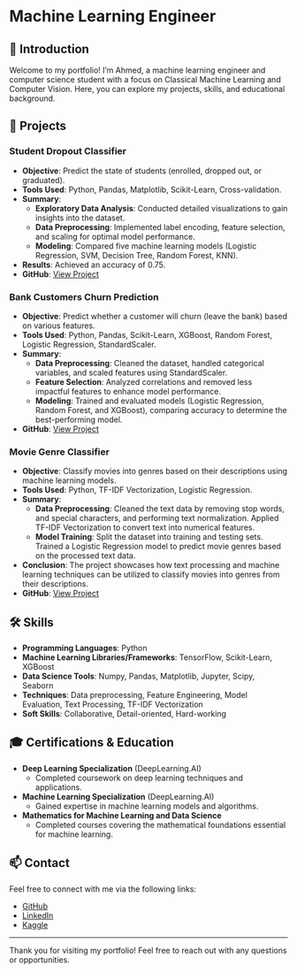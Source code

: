 # Machine Learning Engineer

## 👋 Introduction

Welcome to my portfolio! I’m Ahmed, a machine learning engineer and computer science student with a focus on Classical Machine Learning and Computer Vision. Here, you can explore my projects, skills, and educational background.

## 🚀 Projects

### Student Dropout Classifier

- **Objective**: Predict the state of students (enrolled, dropped out, or graduated).
- **Tools Used**: Python, Pandas, Matplotlib, Scikit-Learn, Cross-validation.
- **Summary**:
  - **Exploratory Data Analysis**: Conducted detailed visualizations to gain insights into the dataset.
  - **Data Preprocessing**: Implemented label encoding, feature selection, and scaling for optimal model performance.
  - **Modeling**: Compared five machine learning models (Logistic Regression, SVM, Decision Tree, Random Forest, KNN).
- **Results**: Achieved an accuracy of 0.75.
- **GitHub**: [View Project](https://github.com/AhmedAlaa27/NeuronetiX-Session2-Classification)

### Bank Customers Churn Prediction

- **Objective**: Predict whether a customer will churn (leave the bank) based on various features.
- **Tools Used**: Python, Pandas, Scikit-Learn, XGBoost, Random Forest, Logistic Regression, StandardScaler.
- **Summary**:
  - **Data Preprocessing**: Cleaned the dataset, handled categorical variables, and scaled features using StandardScaler.
  - **Feature Selection**: Analyzed correlations and removed less impactful features to enhance model performance.
  - **Modeling**: Trained and evaluated models (Logistic Regression, Random Forest, and XGBoost), comparing accuracy to determine the best-performing model.
- **GitHub**: [View Project](https://github.com/AhmedAlaa27/Bank-Customer-Churn)

### Movie Genre Classifier

- **Objective**: Classify movies into genres based on their descriptions using machine learning models.
- **Tools Used**: Python, TF-IDF Vectorization, Logistic Regression.
- **Summary**:
  - **Data Preprocessing**: Cleaned the text data by removing stop words, and special characters, and performing text normalization. Applied TF-IDF Vectorization to convert text into numerical features.
  - **Model Training**: Split the dataset into training and testing sets. Trained a Logistic Regression model to predict movie genres based on the processed text data.
- **Conclusion**: The project showcases how text processing and machine learning techniques can be utilized to classify movies into genres from their descriptions.
- **GitHub**: [View Project](https://github.com/AhmedAlaa27/Movie-Genre-Classification)

## 🛠 Skills

- **Programming Languages**: Python
- **Machine Learning Libraries/Frameworks**: TensorFlow, Scikit-Learn, XGBoost
- **Data Science Tools**: Numpy, Pandas, Matplotlib, Jupyter, Scipy, Seaborn
- **Techniques**: Data preprocessing, Feature Engineering, Model Evaluation, Text Processing, TF-IDF Vectorization
- **Soft Skills**: Collaborative, Detail-oriented, Hard-working

## 🎓 Certifications & Education

- **Deep Learning Specialization** (DeepLearning.AI)
  - Completed coursework on deep learning techniques and applications.
- **Machine Learning Specialization** (DeepLearning.AI)
  - Gained expertise in machine learning models and algorithms.
- **Mathematics for Machine Learning and Data Science**
  - Completed courses covering the mathematical foundations essential for machine learning.

## 📫 Contact

Feel free to connect with me via the following links:
- [GitHub](https://github.com/AhmedAlaa27)
- [LinkedIn](https://www.linkedin.com/in/ahmed-alaa27/)
- [Kaggle](https://www.kaggle.com/ahmed3laa27)

---

Thank you for visiting my portfolio! Feel free to reach out with any questions or opportunities.

